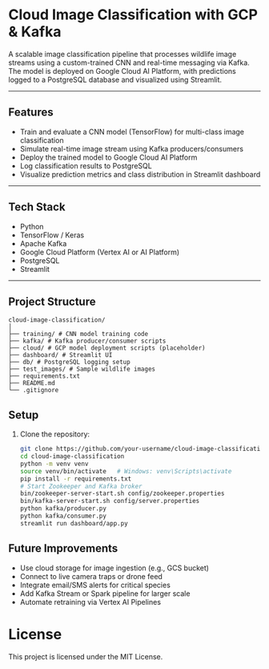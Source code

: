 # Cloud Image Classification with GCP & Kafka

A scalable image classification pipeline that processes wildlife image streams using a custom-trained CNN and real-time messaging via Kafka. The model is deployed on Google Cloud AI Platform, with predictions logged to a PostgreSQL database and visualized using Streamlit.

---

## Features

- Train and evaluate a CNN model (TensorFlow) for multi-class image classification
- Simulate real-time image stream using Kafka producers/consumers
- Deploy the trained model to Google Cloud AI Platform
- Log classification results to PostgreSQL
- Visualize prediction metrics and class distribution in Streamlit dashboard

---

## Tech Stack

- Python
- TensorFlow / Keras
- Apache Kafka
- Google Cloud Platform (Vertex AI or AI Platform)
- PostgreSQL
- Streamlit

---

## Project Structure

    cloud-image-classification/
    │
    ├── training/ # CNN model training code
    ├── kafka/ # Kafka producer/consumer scripts
    ├── cloud/ # GCP model deployment scripts (placeholder)
    ├── dashboard/ # Streamlit UI
    ├── db/ # PostgreSQL logging setup
    ├── test_images/ # Sample wildlife images
    ├── requirements.txt
    ├── README.md
    └── .gitignore


## Setup

1. Clone the repository:
    ```bash
    git clone https://github.com/your-username/cloud-image-classification.git
    cd cloud-image-classification
    python -m venv venv
    source venv/bin/activate   # Windows: venv\Scripts\activate
    pip install -r requirements.txt
    # Start Zookeeper and Kafka broker
    bin/zookeeper-server-start.sh config/zookeeper.properties
    bin/kafka-server-start.sh config/server.properties
    python kafka/producer.py
    python kafka/consumer.py
    streamlit run dashboard/app.py

## Future Improvements

- Use cloud storage for image ingestion (e.g., GCS bucket)
- Connect to live camera traps or drone feed
- Integrate email/SMS alerts for critical species
- Add Kafka Stream or Spark pipeline for larger scale
- Automate retraining via Vertex AI Pipelines

# License
  This project is licensed under the MIT License.



